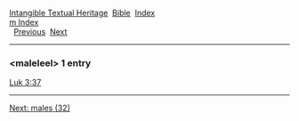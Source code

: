[Intangible Textual Heritage](../../index)  [Bible](../index) 
[Index](index)   
[m Index](_m_)  
  [Previous](c07090)  [Next](c07092) 

------------------------------------------------------------------------

### &lt;maleleel&gt; 1 entry

[Luk 3:37](../kjv/luk003.htm#037)  

------------------------------------------------------------------------

[Next: males (32)](c07092)
